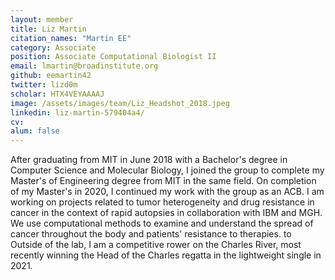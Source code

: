 ```yaml
---
layout: member
title: Liz Martin
citation_names: "Martin EE"
category: Associate
position: Associate Computational Biologist II
email: lmartin@broadinstitute.org
github: eemartin42
twitter: lizd0m
scholar: HTX4VEYAAAAJ
image: /assets/images/team/Liz_Headshot_2018.jpeg
linkedin: liz-martin-579404a4/
cv:
alum: false
---
```


After graduating from MIT in June 2018 with a Bachelor's degree in Computer Science and Molecular Biology, I joined the group to complete my Master's of Engineering degree from MIT in the same field. On completion of my Master's in 2020, I continued my work with the group as an ACB. I am working on projects related to tumor heterogeneity and drug resistance in cancer in the context of rapid autopsies in collaboration with IBM and MGH. We use computational methods to examine and understand the spread of cancer throughout the body and patients' resistance to therapies. to Outside of the lab, I am a competitive rower on the Charles River, most recently winning the Head of the Charles regatta in the lightweight single in 2021.
